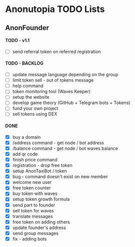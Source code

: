 # Anonutopia TODO Lists

## AnonFounder

#### TODO - v1.1

- [ ] send referral token on referred registration

#### TODO - BACKLOG

- [ ] update message language depending on the group
- [ ] limit token sell - out of tokens message
- [ ] help command
- [ ] token monitoring tool (Waves Keeper)
- [ ] setup the website
- [ ] develop game theory (GitHub + Telegram bots + Tokens)
- [ ] fund your own project
- [ ] sell tokens using DEX

#### DONE

- [x] buy a domain
- [x] /address command - get node / bot address
- [x] /balance command - get node / bot waves balance
- [x] add qr code
- [x] finish price command
- [x] registration - drop free token
- [x] setup AnonTaxiBot / token
- [x] bug - command doesn't exist on new member
- [x] welcome new user
- [x] free token counter
- [x] buy token with waves
- [x] setup token growth formula
- [x] send part to founder
- [x] sell token for waves
- [x] translate messages
- [x] free token on adding others
- [x] update founder's address
- [x] send group messages
- [x] fix - adding bots
